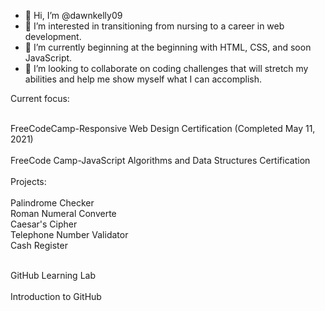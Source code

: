 - 👋 Hi, I’m @dawnkelly09
- 👀 I’m interested in transitioning from nursing to a career in web development.
- 🌱 I’m currently beginning at the beginning with HTML, CSS, and soon JavaScript.
- 💞️ I’m looking to collaborate on coding challenges that will stretch my abilities and help me show myself what I can accomplish.

Current focus: 
<br><br>

FreeCodeCamp-Responsive Web Design Certification (Completed May 11, 2021)<br><br>
FreeCode Camp-JavaScript Algorithms and Data Structures Certification<br><br>
  Projects:<br><br>
  Palindrome Checker<br>
  Roman Numeral Converte<br>
  Caesar's Cipher<br>
  Telephone Number Validator<br>
  Cash Register<br><br>
  

  GitHub Learning Lab <br><br>
    Introduction to GitHub <br>
    
  

<!---
dawnkelly09/dawnkelly09 is a ✨ special ✨ repository because its `README.md` (this file) appears on your GitHub profile.
You can click the Preview link to take a look at your changes.
--->
